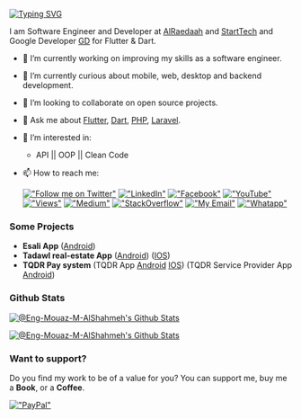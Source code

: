 [![Typing SVG](https://readme-typing-svg.herokuapp.com?font=Fira+Code&pause=1000&width=435&lines=Hi%2C+I+am+%40Eng-Mouaz-M-AlShahmeh+%F0%9F%91%8B)](https://git.io/typing-svg)

I am Software Engineer and Developer at [AlRaedaah](https://alraedaah.com) and [StartTech](https://sta.sa) and Google Developer [GD](https://developers.google.com/profile/u/mouaz_m_shahmeh) for Flutter & Dart.

- 🔭 I’m currently working on improving my skills as a software engineer.
- 🌱 I’m currently curious about mobile, web, desktop and backend development.
- 👯 I’m looking to collaborate on open source projects.
- 💬 Ask me about [Flutter](https://flutter.dev), [Dart](https://dart.dev), [PHP](https://www.php.net), [Laravel](https://laravel.com).
- 👀 I’m interested in: 
   * API || OOP || Clean Code
   
- 📫 How to reach me:

  [!["Follow me on Twitter"](https://img.shields.io/twitter/follow/mouaz_m_shahmeh?label=Follow%20me)](https://twitter.com/mouaz_m_shahmeh)
  [!["LinkedIn"](https://img.shields.io/badge/LinkedIn-blue?style=flat&logo=linkedin&labelColor=blue)](https://www.linkedin.com/in/mouaz-shahmeh/)
  [!["Facebook"](https://img.shields.io/badge/Facebook-1877F2?style=for-the-badge&logo=facebook&logoColor=white)](https://www.facebook.com/mouazshahmeh.official)
  [!["YouTube"](https://img.shields.io/youtube/channel/subscribers/UCsdAG5SmYOGnL2LTC_JSiBA?style=social)](https://youtube.com/MouazShahmeh)
  [!["Views"](https://img.shields.io/youtube/channel/views/UCsdAG5SmYOGnL2LTC_JSiBA?style=social)](https://youtube.com/MouazShahmeh)
  [!["Medium"](https://img.shields.io/badge/Medium-12100E?style=flat&logo=medium&logoColor=white)](https://medium.com/@m.m.shahmeh)
  [!["StackOverflow"](https://img.shields.io/badge/StackOverflow-FFFFFF?style=flat&logo=stackoverflow&logoColor=orange)](https://stackoverflow.com/users/18449528/mouaz-m-shahmeh)
  [!["My Email"](https://img.shields.io/badge/Email-m.m.shahmeh@gmail.com-orange)](m.m.shahmeh@gmail.com)
  [!["Whatapp"](https://img.shields.io/badge/Whatsapp-%2B966--533033568-green)](+966533033568) 
  
<!-- - 👀 Github Profile Visits: 

  ![Visitor Count](https://profile-counter.glitch.me/Eng-Mouaz-M-AlShahmeh/count.svg) -->
 
### Some Projects

- **Esali App** ([Android](https://play.google.com/store/apps/details?id=com.engmouaz.esali))
- **Tadawl real-estate App** ([Android](https://play.google.com/store/apps/details?id=com.tadawlapp.tadawl_app)) ([IOS](https://apps.apple.com/sa/app/تطبيق-تداول-العقاري/id1569963764))
- **TQDR Pay system** (TQDR App [Android](https://play.google.com/store/apps/details?id=com.alraedaah.tqdr) [IOS](https://apps.apple.com/app/ت%D9%90قدر/id1610298357)) (TQDR Service Provider App [Android](https://play.google.com/store/apps/details?id=com.alraedaah.tqdr_service_provider))

### Github Stats

[![@Eng-Mouaz-M-AlShahmeh's Github Stats](https://github-readme-stats.vercel.app/api?username=Eng-Mouaz-M-AlShahmeh&count_private=true&theme=default&show_icons=true&&title_color=fff&icon_color=79ff97&text_color=9f9f9f&bg_color=151515)](https://github.com/Eng-Mouaz-M-AlShahmeh)

[![@Eng-Mouaz-M-AlShahmeh's Github Stats](https://github-profile-summary-cards.vercel.app/api/cards/profile-details?username=Eng-Mouaz-M-AlShahmeh&theme=vue)](https://github.com/Eng-Mouaz-M-AlShahmeh)

### Want to support?
 
Do you find my work to be of a value for you?
You can support me, buy me a **Book**, or a **Coffee**.

[!["PayPal"](https://www.paypalobjects.com/webstatic/mktg/Logo/pp-logo-100px.png)](https://www.paypal.com/paypalme/mshahmeh)

